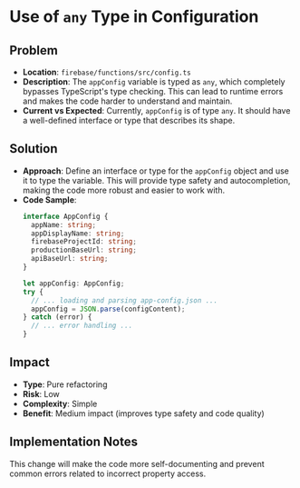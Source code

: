 # Use of `any` Type in Configuration

## Problem
- **Location**: `firebase/functions/src/config.ts`
- **Description**: The `appConfig` variable is typed as `any`, which completely bypasses TypeScript's type checking. This can lead to runtime errors and makes the code harder to understand and maintain.
- **Current vs Expected**: Currently, `appConfig` is of type `any`. It should have a well-defined interface or type that describes its shape.

## Solution
- **Approach**: Define an interface or type for the `appConfig` object and use it to type the variable. This will provide type safety and autocompletion, making the code more robust and easier to work with.
- **Code Sample**:
  ```typescript
  interface AppConfig {
    appName: string;
    appDisplayName: string;
    firebaseProjectId: string;
    productionBaseUrl: string;
    apiBaseUrl: string;
  }

  let appConfig: AppConfig;
  try {
    // ... loading and parsing app-config.json ...
    appConfig = JSON.parse(configContent);
  } catch (error) {
    // ... error handling ...
  }
  ```

## Impact
- **Type**: Pure refactoring
- **Risk**: Low
- **Complexity**: Simple
- **Benefit**: Medium impact (improves type safety and code quality)

## Implementation Notes
This change will make the code more self-documenting and prevent common errors related to incorrect property access.